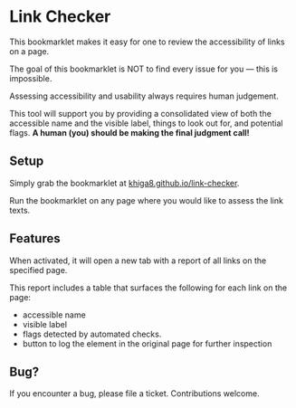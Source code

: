 # Link Checker

This bookmarklet makes it easy for one to review the accessibility of links on a page.

The goal of this bookmarklet is NOT to find every issue for you — this is impossible.

Assessing accessibility and usability always requires human judgement.

This tool will support you by providing a consolidated view of both the accessible name and the visible label, things to look out for, and potential flags.
<b>A human (you) should be making the final judgment call!</b>

## Setup

Simply grab the bookmarklet at [khiga8.github.io/link-checker](https://khiga8.github.io/link-checker/).

Run the bookmarklet on any page where you would like to assess the link texts.

## Features

When activated, it will open a new tab with a report of all links on the specified page.

This report includes a table that surfaces the following for each link on the page:

- accessible name
- visible label
- flags detected by automated checks.
- button to log the element in the original page for further inspection

## Bug?

If you encounter a bug, please file a ticket. Contributions welcome.
